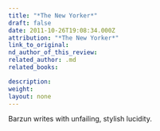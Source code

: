 ```yaml
---
title: "*The New Yorker*"
draft: false
date: 2011-10-26T19:08:34.000Z
attribution: "*The New Yorker*"
link_to_original:
nd_author_of_this_review:
related_author: .md
related_books:

description:
weight:
layout: none
---
```

Barzun writes with unfailing, stylish lucidity.

